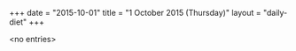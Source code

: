+++
date = "2015-10-01"
title = "1 October 2015 (Thursday)"
layout = "daily-diet"
+++


\<no entries\>
